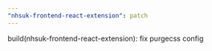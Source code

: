 ```yaml
---
"nhsuk-frontend-react-extension": patch
---
```


build(nhsuk-frontend-react-extension): fix purgecss config
